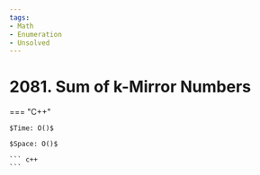 ```yaml
---
tags:
- Math
- Enumeration
- Unsolved
---
```



# 2081. Sum of k-Mirror Numbers

=== "C++"

    $Time: O()$

    $Space: O()$

    ``` c++
    ```